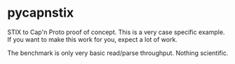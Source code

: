 pycapnstix
==========

STIX to Cap'n Proto proof of concept. This is a very case specific example. If you want to make this work for you,
expect a lot of work.

The benchmark is only very basic read/parse throughput. Nothing scientific.

